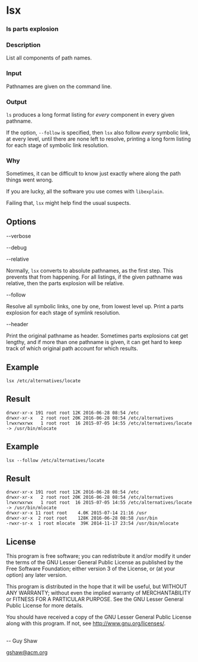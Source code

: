 # lsx

### ls parts explosion

### Description

List all components of path names.

### Input

Pathnames are given on the command line.

### Output

`ls` produces a long format listing for _every_ component
in every given pathname.

If the option, `--follow` is specified,
then `lsx` also follow _every_ symbolic link,
at every level, until there are none left to resolve,
printing a long form listing for each stage
of symbolic link resolution.

### Why

Sometimes, it can be difficult to know just exactly
where along the path things went wrong.

If you are lucky, all the software you use
comes with `libexplain`.

Failing that, `lsx` might help find the usual suspects.

## Options

--verbose

--debug

--relative

Normally, `lsx` converts to absolute pathnames,
as the first step.  This prevents that from happening.
For all listings, if the given pathname was relative,
then the parts explosion will be relative.

--follow

Resolve all symbolic links,
one by one, from lowest level up.
Print a parts explosion for each stage of symlink resolution.

--header

Print the original pathname as header.
Sometimes parts explosions cat get lengthy,
and if more than one pathname is given,
it can get hard to keep track of which
original path account for which results.

## Example

```
lsx /etc/alternatives/locate
```

## Result
```
drwxr-xr-x 191 root root 12K 2016-06-28 08:54 /etc
drwxr-xr-x   2 root root 20K 2016-06-28 08:54 /etc/alternatives
lrwxrwxrwx   1 root root  16 2015-07-05 14:55 /etc/alternatives/locate -> /usr/bin/mlocate
```

## Example
```
lsx --follow /etc/alternatives/locate
```

## Result

```
drwxr-xr-x 191 root root 12K 2016-06-28 08:54 /etc
drwxr-xr-x   2 root root 20K 2016-06-28 08:54 /etc/alternatives
lrwxrwxrwx   1 root root  16 2015-07-05 14:55 /etc/alternatives/locate -> /usr/bin/mlocate
drwxr-xr-x 11 root root    4.0K 2015-07-14 21:16 /usr
drwxr-xr-x  2 root root    128K 2016-06-28 08:58 /usr/bin
-rwxr-sr-x  1 root mlocate  39K 2014-11-17 23:54 /usr/bin/mlocate

```

## License

This program is free software; you can redistribute it and/or modify
it under the terms of the GNU Lesser General Public License as
published by the Free Software Foundation; either version 3 of the
License, or (at your option) any later version.

This program is distributed in the hope that it will be useful,
but WITHOUT ANY WARRANTY; without even the implied warranty of
MERCHANTABILITY or FITNESS FOR A PARTICULAR PURPOSE.  See the GNU
Lesser General Public License for more details.

You should have received a copy of the GNU Lesser General Public License
along with this program.  If not, see <http://www.gnu.org/licenses/>.

##

-- Guy Shaw

   gshaw@acm.org

